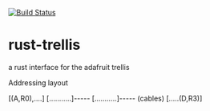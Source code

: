 [![Build Status](https://travis-ci.org/Ragnaroek/rust-trellis.svg?branch=master)](https://travis-ci.org/Ragnaroek/rust-trellis)

# rust-trellis
a rust interface for the adafruit trellis

Addressing layout

[(A,R0),....]
[...........]----- 
[...........]----- (cables)
[.....(D,R3)]  

